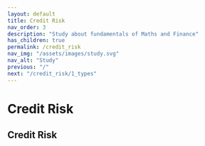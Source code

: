 ```yaml
---
layout: default
title: Credit Risk
nav_order: 3
description: "Study about fundamentals of Maths and Finance"
has_children: true
permalink: /credit_risk
nav_img: "/assets/images/study.svg"
nav_alt: "Study"
previous: "/"
next: "/credit_risk/1_types"
---
```


# Credit Risk

<div class="theory" markdown="1">

## Credit Risk 

</div>